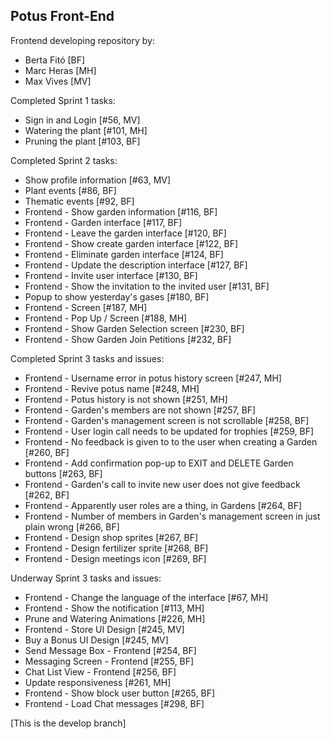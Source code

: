 Potus Front-End
---

Frontend developing repository by:

- Berta Fitó [BF]
- Marc Heras [MH]
- Max Vives [MV]

Completed Sprint 1 tasks:

- Sign in and Login [#56, MV]
- Watering the plant [#101, MH]
- Pruning the plant [#103, BF]

Completed Sprint 2 tasks:

- Show profile information [#63, MV]
- Plant events [#86, BF]
- Thematic events [#92, BF]
- Frontend - Show garden information [#116, BF]
- Frontend - Garden interface [#117, BF]
- Frontend - Leave the garden interface [#120, BF]
- Frontend - Show create garden interface [#122, BF]
- Frontend - Eliminate garden interface [#124, BF]
- Frontend - Update the description interface [#127, BF]
- Frontend - Invite user interface [#130, BF]
- Frontend - Show the invitation to the invited user [#131, BF]
- Popup to show yesterday's gases [#180, BF]
- Frontend - Screen [#187, MH]
- Frontend - Pop Up / Screen [#188, MH]
- Frontend - Show Garden Selection screen [#230, BF]
- Frontend - Show Garden Join Petitions [#232, BF]

Completed Sprint 3 tasks and issues:

- Frontend - Username error in potus history screen [#247, MH]
- Frontend - Revive potus name [#248, MH]
- Frontend - Potus history is not shown [#251, MH]
- Frontend - Garden's members are not shown [#257, BF]
- Frontend - Garden's management screen is not scrollable [#258, BF]
- Frontend - User login call needs to be updated for trophies [#259, BF]
- Frontend - No feedback is given to to the user when creating a Garden [#260, BF]
- Frontend - Add confirmation pop-up to EXIT and DELETE Garden buttons [#263, BF]
- Frontend - Garden's call to invite new user does not give feedback [#262, BF]
- Frontend - Apparently user roles are a thing, in Gardens [#264, BF]
- Frontend - Number of members in Garden's management screen in just plain wrong [#266, BF]
- Frontend - Design shop sprites [#267, BF]
- Frontend - Design fertilizer sprite [#268, BF]
- Frontend - Design meetings icon [#269, BF]

Underway Sprint 3 tasks and issues:

- Frontend - Change the language of the interface [#67, MH]
- Frontend - Show the notification [#113, MH]
- Prune and Watering Animations [#226, MH]
- Frontend - Store UI Design [#245, MV]
- Buy a Bonus UI Design [#245, MV]
- Send Message Box - Frontend [#254, BF]
- Messaging Screen - Frontend [#255, BF]
- Chat List View - Frontend [#256, BF]
- Update responsiveness [#261, MH]
- Frontend - Show block user button [#265, BF]
- Frontend - Load Chat messages [#298, BF]

[This is the develop branch]

